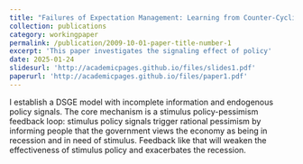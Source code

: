 ```yaml
---
title: "Failures of Expectation Management: Learning from Counter-Cyclical Signalling Policy"
collection: publications
category: workingpaper
permalink: /publication/2009-10-01-paper-title-number-1
excerpt: 'This paper investigates the signaling effect of policy'
date: 2025-01-24
slidesurl: 'http://academicpages.github.io/files/slides1.pdf'
paperurl: 'http://academicpages.github.io/files/paper1.pdf'
---
```


I establish a DSGE model with incomplete information and endogenous policy signals. The core mechanism is a stimulus policy-pessimism feedback loop: stimulus policy signals trigger rational pessimism by informing people that the government views the economy as being in recession and in need of stimulus. Feedback like that will weaken the effectiveness of stimulus policy and exacerbates the recession.
